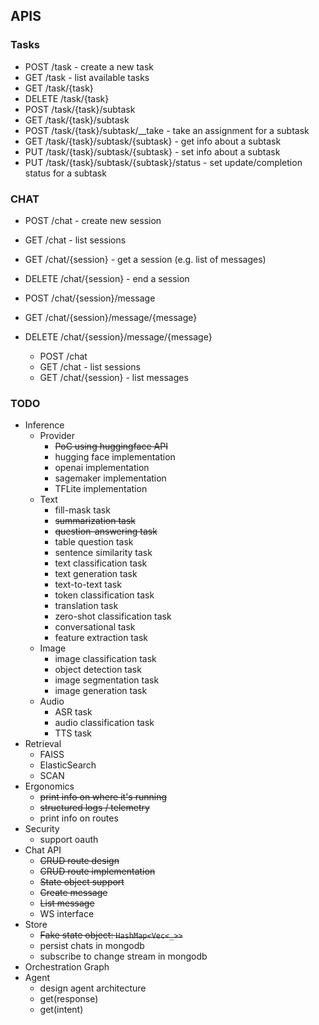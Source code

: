 

## APIS

### Tasks

* POST   /task - create a new task
* GET    /task - list available tasks
* GET    /task/{task}
* DELETE /task/{task}
* POST   /task/{task}/subtask
* GET    /task/{task}/subtask
* POST   /task/{task}/subtask/__take - take an assignment for a subtask
* GET    /task/{task}/subtask/{subtask} - get info about a subtask
* PUT    /task/{task}/subtask/{subtask} - set info about a subtask
* PUT    /task/{task}/subtask/{subtask}/status - set update/completion status for a subtask



### CHAT

* POST   /chat - create new session
* GET    /chat - list sessions   
* GET    /chat/{session} - get a session (e.g. list of messages)
* DELETE /chat/{session} - end a session
* POST   /chat/{session}/message
* GET    /chat/{session}/message/{message}
* DELETE /chat/{session}/message/{message}

  * POST /chat 
  * GET  /chat        - list sessions
  * GET  /chat/{session} - list messages



### TODO

* Inference
  * Provider
    * ~~PoC using huggingface API~~
    * hugging face implementation
    * openai implementation
    * sagemaker implementation
    * TFLite implementation
  * Text
    * fill-mask task
    * ~~summarization task~~
    * ~~question-answering task~~
    * table question task
    * sentence similarity task
    * text classification task
    * text generation task
    * text-to-text task
    * token classification task
    * translation task
    * zero-shot classification task
    * conversational task
    * feature extraction task
  * Image
    * image classification task
    * object detection task
    * image segmentation task
    * image generation task
  * Audio
    * ASR task
    * audio classification task
    * TTS task
* Retrieval
  * FAISS
  * ElasticSearch
  * SCAN
* Ergonomics
  * ~~print info on where it's running~~
  * ~~structured logs / telemetry~~
  * print info on routes
* Security
  * support oauth
* Chat API
  * ~~CRUD route design~~
  * ~~CRUD route implementation~~
  * ~~State object support~~
  * ~~Create message~~
  * ~~List message~~
  * WS interface
* Store
  * ~~Fake state object: ```HashMap<Vec<_>>```~~
  * persist chats in mongodb
  * subscribe to change stream in mongodb
* Orchestration Graph
* Agent
  * design agent architecture
  * get(response)
  * get(intent)
